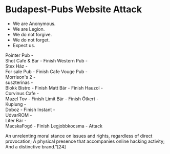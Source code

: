 # Budapest-Pubs Website Attack
- We are Anonymous. 
- We are Legion. 
- We do not forgive.
- We do not forget.
- Expect us.

Pointer Pub   -   
Shot Cafe & Bar   -   Finish
Western Pub   -   
Stex Ház   -   
For sale Pub   -   Finish
Cafe Vouge Pub   -   
Morrison's 2   -   
suszterinas   -   
Blokk Bistro   -   Finish
Matt Bár   -   Finish
Hauzol   -   
Corvinus Cafe   -   
Mazel Tov   -   Finish
Limit Bár   -   Finish
Ötkert   -   
Kuplung   -   
Doboz   -   Finish
Instant   -   
UdvarROM   -   
Liter Bár   -  
MacskaFogó   -   Finish
Legjobbkocsma   -   Attack

An unrelenting moral stance on issues and rights, regardless of direct provocation;
A physical presence that accompanies online hacking activity;
And a distinctive brand."[24]
